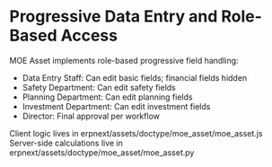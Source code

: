 # Progressive Data Entry and Role-Based Access

MOE Asset implements role-based progressive field handling:
- Data Entry Staff: Can edit basic fields; financial fields hidden
- Safety Department: Can edit safety fields
- Planning Department: Can edit planning fields
- Investment Department: Can edit investment fields
- Director: Final approval per workflow

Client logic lives in erpnext/assets/doctype/moe_asset/moe_asset.js
Server-side calculations live in erpnext/assets/doctype/moe_asset/moe_asset.py
